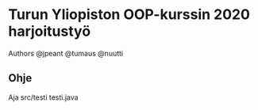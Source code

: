 # Turun Yliopiston OOP-kurssin 2020 harjoitustyö
Authors @jpeant @tumaus @nuutti

## Ohje
Aja src/testi testi.java



